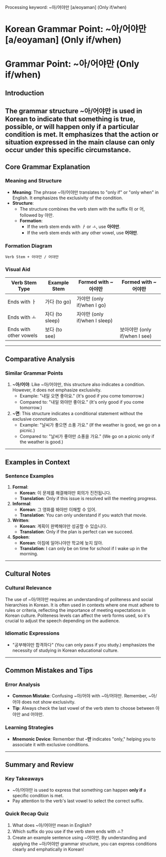 Processing keyword: ~아/어야만 [a/eoyaman] (Only if/when)
# Korean Grammar Point: ~아/어야만 [a/eoyaman] (Only if/when)
# Grammar Point: ~아/어야만 (Only if/when)
## Introduction
The grammar structure ~아/어야만 is used in Korean to indicate that something is true, possible, or will happen **only if** a particular condition is met. It emphasizes that the action or situation expressed in the main clause can only occur under this specific circumstance.
---
## Core Grammar Explanation
### Meaning and Structure
- **Meaning**: The phrase ~아/어야만 translates to "only if" or "only when" in English. It emphasizes the exclusivity of the condition.
- **Structure**: 
  - The structure combines the verb stem with the suffix 아 or 어, followed by 야만.
  - **Formation**:
    - If the verb stem ends with *ㅏ* or *ㅗ*, use **아야만**.
    - If the verb stem ends with any other vowel, use **어야만**.
### Formation Diagram
```
Verb Stem + 아야만 / 어야만
```
### Visual Aid
| Verb Stem Type | Example Stem | Formed with ~아야만       | Formed with ~어야만       |
|----------------|--------------|---------------------------|---------------------------|
| Ends with ㅏ   | 가다 (to go) | 가야만 (only if/when I go) |                           |
| Ends with ㅗ   | 자다 (to sleep)| 자야만 (only if/when I sleep)|                           |
| Ends with other vowels | 보다 (to see) |                           | 보아야만 (only if/when I see) |
---
## Comparative Analysis
### Similar Grammar Points
1. **~아/어야**: Like ~아/어야만, this structure also indicates a condition. However, it does not emphasize exclusivity.
   - Example: "내일 오면 좋아요." (It's good if you come tomorrow.)
   - Compared to: "내일 와야만 좋아요." (It's only good if you come tomorrow.)
2. **~면**: This structure indicates a conditional statement without the exclusive connotation.
   - Example: "날씨가 좋으면 소풍 가요." (If the weather is good, we go on a picnic.)
   - Compared to: "날씨가 좋야만 소풍을 가요." (We go on a picnic only if the weather is good.)
---
## Examples in Context
### Sentence Examples
1. **Formal**: 
   - **Korean**: 이 문제를 해결해야만 회의가 진전됩니다. 
   - **Translation**: Only if this issue is resolved will the meeting progress.
2. **Informal**: 
   - **Korean**: 그 영화를 봐야만 이해할 수 있어.
   - **Translation**: You can only understand if you watch that movie.
3. **Written**: 
   - **Korean**: 계획이 완벽해야만 성공할 수 있습니다.
   - **Translation**: Only if the plan is perfect can we succeed.
4. **Spoken**: 
   - **Korean**: 아침에 일어나야만 학교에 늦지 않아.
   - **Translation**: I can only be on time for school if I wake up in the morning.
---
## Cultural Notes
### Cultural Relevance
The use of ~아/어야만 requires an understanding of politeness and social hierarchies in Korean. It is often used in contexts where one must adhere to rules or criteria, reflecting the importance of meeting expectations in Korean culture. Politeness levels can affect the verb forms used, so it's crucial to adjust the speech depending on the audience.
### Idiomatic Expressions 
- "공부해야만 합격하다" (You can only pass if you study.) emphasizes the necessity of studying in Korean educational culture.
---
## Common Mistakes and Tips
### Error Analysis
- **Common Mistake**: Confusing ~아/어야 with ~아/어야만. Remember, ~아/어야 does not show exclusivity.
- **Tip**: Always check the last vowel of the verb stem to choose between 아야만 and 어야만.
### Learning Strategies
- **Mnemonic Device**: Remember that **-만** indicates "only," helping you to associate it with exclusive conditions.
---
## Summary and Review
### Key Takeaways
- ~아/어야만 is used to express that something can happen **only if** a specific condition is met.
- Pay attention to the verb's last vowel to select the correct suffix.
### Quick Recap Quiz
1. What does ~아/어야만 mean in English?
2. Which suffix do you use if the verb stem ends with ㅗ?
3. Create an example sentence using ~어야만.
By understanding and applying the ~아/어야만 grammar structure, you can express conditions clearly and emphatically in Korean!
